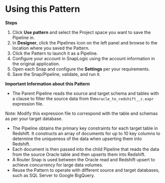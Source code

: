 # Using this Pattern

**Steps**

1. Click **Use pattern** and select the Project space you want to save the Pipeline in.
2. In **Designer**, click the Pipelines icon on the left panel and browse to the location where you saved the Pattern.
3. Click the Pattern to launch it as a Pipeline.
4. Configure your account in SnapLogic using the account information in the original application.
5. Open each Snap and configure the **Settings** per your requirements.
6. Save the Snap/Pipeline, validate, and run it.

**Important Information about this Pattern**

* The Parent Pipeline reads the source and target schema and tables with a clause to filter the source data from the`oracle_to_redshift__c.expr` expression file.&#x20;

Note: Modify this expression file to correspond with the table and schemas as per your target database.

* The Pipeline obtains the primary key constraints for each target table in Redshift. It constructs an array of documents for up to 10 key columns to determine the uniqueness of the data when upserting them into Redshift.&#x20;
* Each document is then passed into the child Pipeline that reads the data from the source Oracle table and then upserts them into Redshift.
* A Router Snap is used between the Oracle read and Redshift upsert to achieve concurrency for large data volumes.
* Reuse the Pattern to operate with different source and target databases, such as SQL Server to Google BigQuery.
